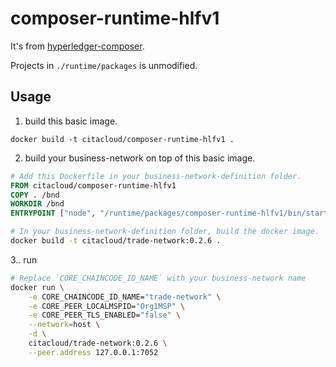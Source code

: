 # composer-runtime-hlfv1

It's from [hyperledger-composer](https://github.com/hyperledger-archives/composer).

Projects in `./runtime/packages` is unmodified.

## Usage

1. build this basic image.
```shell
docker build -t citacloud/composer-runtime-hlfv1 .
```

2. build your business-network on top of this basic image.

```Dockerfile
# Add this Dockerfile in your business-network-definition folder.
FROM citacloud/composer-runtime-hlfv1
COPY . /bnd
WORKDIR /bnd
ENTRYPOINT ["node", "/runtime/packages/composer-runtime-hlfv1/bin/start-network"]
```
```sh
# In your business-network-definition folder, build the docker image.
docker build -t citacloud/trade-network:0.2.6 .
```

3.. run
```sh
# Replace `CORE_CHAINCODE_ID_NAME` with your business-network name
docker run \
    -e CORE_CHAINCODE_ID_NAME="trade-network" \
    -e CORE_PEER_LOCALMSPID="Org1MSP" \
    -e CORE_PEER_TLS_ENABLED="false" \
    --network=host \
    -d \
    citacloud/trade-network:0.2.6 \
    --peer.address 127.0.0.1:7052
```
